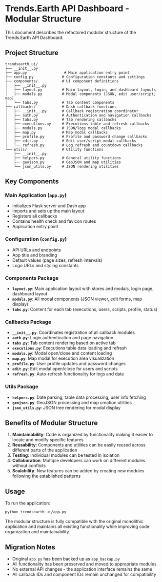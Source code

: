 # Trends.Earth API Dashboard - Modular Structure

This document describes the refactored modular structure of the Trends.Earth API Dashboard.

## Project Structure

```
trendsearth_ui/
├── __init__.py
├── app.py                 # Main application entry point
├── config.py             # Configuration constants and settings
├── components/           # UI component definitions
│   ├── __init__.py
│   ├── layout.py         # Main layout, login, and dashboard layouts
│   ├── modals.py         # Modal components (JSON, edit user/script, map)
│   └── tabs.py           # Tab content components
├── callbacks/            # Dash callback functions
│   ├── __init__.py       # Callback registration coordinator
│   ├── auth.py           # Authentication and navigation callbacks
│   ├── tabs.py           # Tab rendering callbacks
│   ├── executions.py     # Executions table and refresh callbacks
│   ├── modals.py         # JSON/logs modal callbacks
│   ├── map.py            # Map modal callbacks
│   ├── profile.py        # Profile and password change callbacks
│   ├── edit.py           # Edit user/script modal callbacks
│   └── refresh.py        # Log refresh and countdown callbacks
└── utils/                # Utility functions
    ├── __init__.py
    ├── helpers.py        # General utility functions
    ├── geojson.py        # GeoJSON and map utilities
    └── json_utils.py     # JSON rendering utilities
```

## Key Components

### Main Application (`app.py`)
- Initializes Flask server and Dash app
- Imports and sets up the main layout
- Registers all callbacks
- Contains health check and favicon routes
- Application entry point

### Configuration (`config.py`)
- API URLs and endpoints
- App title and branding
- Default values (page sizes, refresh intervals)
- Logo URLs and styling constants

### Components Package
- **`layout.py`**: Main application layout with stores and modals, login page, dashboard layout
- **`modals.py`**: All modal components (JSON viewer, edit forms, map display)
- **`tabs.py`**: Content for each tab (executions, users, scripts, profile, status)

### Callbacks Package
- **`__init__.py`**: Coordinates registration of all callback modules
- **`auth.py`**: Login authentication and page navigation
- **`tabs.py`**: Tab content rendering based on active tab
- **`executions.py`**: Executions table data loading and refresh
- **`modals.py`**: Modal open/close and content loading
- **`map.py`**: Map modal for execution area visualization
- **`profile.py`**: User profile updates and password changes
- **`edit.py`**: Edit modal open/close for users and scripts
- **`refresh.py`**: Auto-refresh functionality for logs and data

### Utils Package
- **`helpers.py`**: Date parsing, table data processing, user info fetching
- **`geojson.py`**: GeoJSON processing and map creation utilities
- **`json_utils.py`**: JSON tree rendering for modal display

## Benefits of Modular Structure

1. **Maintainability**: Code is organized by functionality making it easier to locate and modify specific features
2. **Reusability**: Components and utilities can be easily reused across different parts of the application
3. **Testing**: Individual modules can be tested in isolation
4. **Collaboration**: Multiple developers can work on different modules without conflicts
5. **Scalability**: New features can be added by creating new modules following the established patterns

## Usage

To run the application:

```bash
python trendsearth_ui/app.py
```

The modular structure is fully compatible with the original monolithic application and maintains all existing functionality while improving code organization and maintainability.

## Migration Notes

- Original `app.py` has been backed up as `app_backup.py`
- All functionality has been preserved and moved to appropriate modules
- No external API changes - the application interface remains the same
- All callback IDs and component IDs remain unchanged for compatibility
